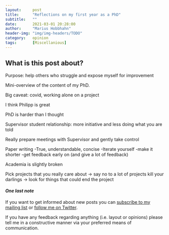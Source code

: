 ```yaml
---
layout:     post
title:      "Reflections on my first year as a PhD"
subtitle:   ""
date:       2021-03-01 20:28:00
author:     "Marius Hobbhahn"
header-img: "img/img-headers/TODO"
category:   opinion
tags:       [Miscellanious]
---
```


## **What is this post about?**

Purpose: help others who struggle and expose myself for improvement

Mini-overview of the content of my PhD. 

Big caveat: covid, working alone on a project

I think Philipp is great

PhD is harder than I thought

Supervisor student relationship: more initiative and less doing what you are told

Really prepare meetings with Supervisor and gently take control

Paper writing
-True, understandable, concise
-Iterate yourself
-make it shorter
-get feedback early on (and give a lot of feedback)

Academia is slightly broken

Pick projects that you really care about -> say no to a lot of projects
kill your darlings -> look for things that could end the project



#### ***One last note***

If you want to get informed about new posts you can <a href='http://www.mariushobbhahn.com/subscribe/'>subscribe to my mailing list</a> or <a href='https://twitter.com/MariusHobbhahn'>follow me on Twitter</a>.

If you have any feedback regarding anything (i.e. layout or opinions) please tell me in a constructive manner via your preferred means of communication.


